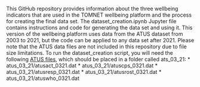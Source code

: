 This GitHub repository provides information about the three wellbeing indicators that are used in the TOMNET wellbeing platform and the process for creating the final data set. The dataset_creation.ipynb Jupyter file contains instructions and code for generating the data set and using it. This version of the wellbeing platform uses data from the ATUS dataset from 2003 to 2021, but the code can be applied to any data set after 2021. Please note that the ATUS data files are not included in this repository due to file size limitations. To run the dataset_creation script, you will need the following [ATUS files](https://www.bls.gov/tus/data/datafiles-0321.htm), which should be placed in a folder called ats_03_21:
        * atus_03_21/atusact_0321.dat
        * atus_03_21/atuscps_0321.dat
        * atus_03_21/atusresp_0321.dat
        * atus_03_21/atusrost_0321.dat
        * atus_03_21/atuswho_0321.dat
        